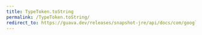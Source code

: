 ```yaml
---
title: TypeToken.toString
permalink: /TypeToken.toString/
redirect_to: https://guava.dev/releases/snapshot-jre/api/docs/com/google/common/reflect/TypeToken.html#toString--
---
```

